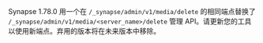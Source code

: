 ﻿Synapse 1.78.0 用一个在 `/_synapse/admin/v1/media/delete` 的相同端点替换了 `/_synapse/admin/v1/media/<server_name>/delete` 管理 API。请更新您的工具以使用新端点。弃用的版本将在未来版本中移除。